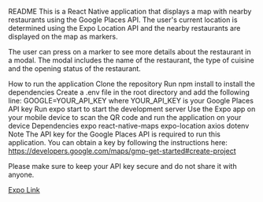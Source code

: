README
This is a React Native application that displays a map with nearby restaurants using the Google Places API. The user's current location is determined using the Expo Location API and the nearby restaurants are displayed on the map as markers.

The user can press on a marker to see more details about the restaurant in a modal. The modal includes the name of the restaurant, the type of cuisine and the opening status of the restaurant.

How to run the application
Clone the repository
Run npm install to install the dependencies
Create a .env file in the root directory and add the following line: GOOGLE=YOUR_API_KEY where YOUR_API_KEY is your Google Places API key
Run expo start to start the development server
Use the Expo app on your mobile device to scan the QR code and run the application on your device
Dependencies
expo
react-native-maps
expo-location
axios
dotenv
Note
The API key for the Google Places API is required to run this application. You can obtain a key by following the instructions here: https://developers.google.com/maps/gmp-get-started#create-project

Please make sure to keep your API key secure and do not share it with anyone.

[Expo Link](https://expo.dev/accounts/stevenrej/projects/expo-test/builds/f8bcbf53-be1e-4d2a-9bc2-ecedb9e67af1)
